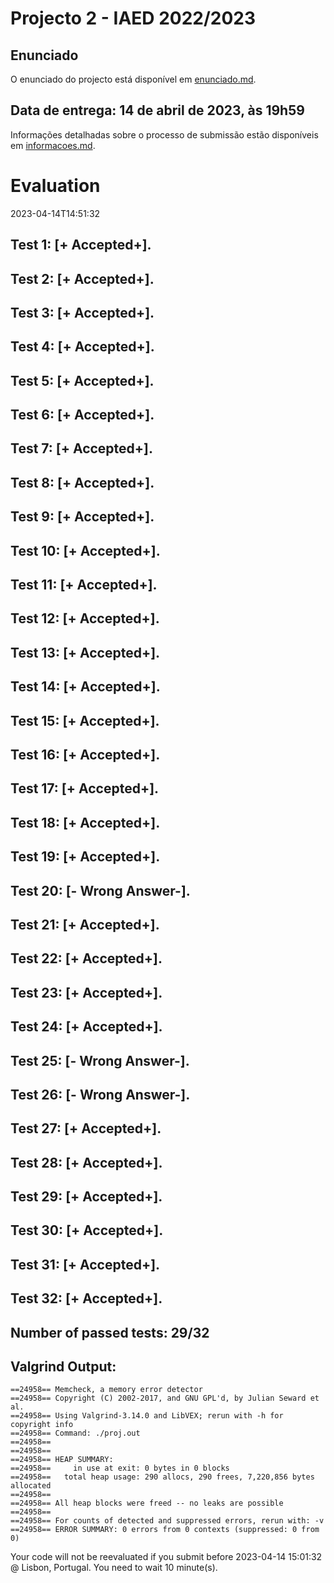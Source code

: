 # Projecto 2 - IAED 2022/2023

## Enunciado

O enunciado do projecto está disponível em [enunciado.md](enunciado.md). 

## Data de entrega: 14 de abril de 2023, às 19h59

Informações detalhadas sobre o processo de submissão estão disponíveis em [informacoes.md](informacoes.md).



# Evaluation

2023-04-14T14:51:32

## Test 1: [+ Accepted+].
## Test 2: [+ Accepted+].
## Test 3: [+ Accepted+].
## Test 4: [+ Accepted+].
## Test 5: [+ Accepted+].
## Test 6: [+ Accepted+].
## Test 7: [+ Accepted+].
## Test 8: [+ Accepted+].
## Test 9: [+ Accepted+].
## Test 10: [+ Accepted+].
## Test 11: [+ Accepted+].
## Test 12: [+ Accepted+].
## Test 13: [+ Accepted+].
## Test 14: [+ Accepted+].
## Test 15: [+ Accepted+].
## Test 16: [+ Accepted+].
## Test 17: [+ Accepted+].
## Test 18: [+ Accepted+].
## Test 19: [+ Accepted+].
## Test 20: [- Wrong Answer-].


## Test 21: [+ Accepted+].
## Test 22: [+ Accepted+].
## Test 23: [+ Accepted+].
## Test 24: [+ Accepted+].
## Test 25: [- Wrong Answer-].


## Test 26: [- Wrong Answer-].


## Test 27: [+ Accepted+].
## Test 28: [+ Accepted+].
## Test 29: [+ Accepted+].
## Test 30: [+ Accepted+].
## Test 31: [+ Accepted+].
## Test 32: [+ Accepted+].


## Number of passed tests: 29/32


## Valgrind Output:


```
==24958== Memcheck, a memory error detector
==24958== Copyright (C) 2002-2017, and GNU GPL'd, by Julian Seward et al.
==24958== Using Valgrind-3.14.0 and LibVEX; rerun with -h for copyright info
==24958== Command: ./proj.out
==24958== 
==24958== 
==24958== HEAP SUMMARY:
==24958==     in use at exit: 0 bytes in 0 blocks
==24958==   total heap usage: 290 allocs, 290 frees, 7,220,856 bytes allocated
==24958== 
==24958== All heap blocks were freed -- no leaks are possible
==24958== 
==24958== For counts of detected and suppressed errors, rerun with: -v
==24958== ERROR SUMMARY: 0 errors from 0 contexts (suppressed: 0 from 0)

```


Your code will not be reevaluated if you submit before 2023-04-14 15:01:32 @ Lisbon, Portugal. You need to wait 10 minute(s).

